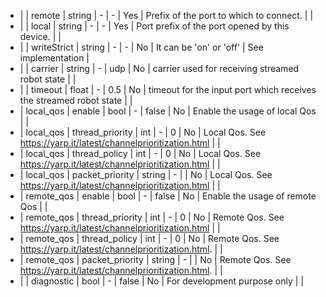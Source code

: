 * |            |  remote           | string  | -     |   -           | Yes          | Prefix of the port to which to connect.        |       |
* |            |  local            | string  | -     |   -           | Yes          | Port prefix of the port opened by this device. |       |
* |            |  writeStrict      | string  | -     |   -           | No           | It can be 'on' or 'off'                        | See implementation |
* |            |  carrier          | string  | -     |   udp         | No           | carrier used for receiving streamed robot state         |       |
* |            |  timeout          | float   | -     |   0.5         | No           | timeout for the input port which receives the streamed robot state |       |
* | local_qos  |  enable           | bool    | -     |   false       | No           | Enable the usage of local Qos |       |
* | local_qos  |  thread_priority  | int     | -     |   0           | No           | Local Qos. See https://yarp.it/latest/channelprioritization.html |       |
* | local_qos  |  thread_policy    | int     | -     |   0           | No           | Local Qos. See https://yarp.it/latest/channelprioritization.html |       |
* | local_qos  |  packet_priority  | string  | -     |               | No           | Local Qos. See https://yarp.it/latest/channelprioritization.html |       |
* | remote_qos |  enable           | bool    | -     |   false       | No           | Enable the usage of remote Qos |       |
* | remote_qos |  thread_priority  | int     | -     |   0           | No           | Remote Qos. See https://yarp.it/latest/channelprioritization.html |       |
* | remote_qos |  thread_policy    | int     | -     |   0           | No           | Remote Qos. See https://yarp.it/latest/channelprioritization.html. |       |
* | remote_qos |  packet_priority  | string  | -     |               | No           | Remote Qos. See https://yarp.it/latest/channelprioritization.html. |       |
* |            |  diagnostic       | bool    | -     |   false       | No           | For development purpose only |       |
